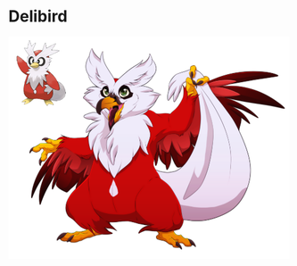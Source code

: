 # Delibird

![Image text](https://github.com/TianshuWang/UTN_Sistemas_Operativos_2020_1C/blob/master/foto/pngegg.png)
